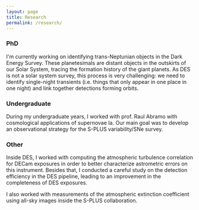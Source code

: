 ```yaml
---
layout: page
title: Research
permalink: /research/
---
```


### PhD ###
I'm currently working on identifying trans-Neptunian objects in the Dark Energy Survey. These planetesimals are distant objects in the outskirts of our Solar System, tracing the formation history of the giant planets. As DES is not a solar system survey, this process is very challenging: we need to identify single-night transients (i.e. things that only appear in one place in one night) and link together detections forming orbits. 

### Undergraduate ###
During my undergraduate years, I worked with prof. Raul Abramo with cosmological applications of supernovae Ia. Our main goal was to develop an observational strategy for the S-PLUS variability/SNe survey. 

### Other ###
Inside DES, I worked with computing the atmospheric turbulence correlation for DECam exposures in order to better characterize astrometric errors on this instrument. Besides that, I conducted a careful study on the detection efficiency in the DES pipeline, leading to an improvement in the completeness of DES exposures.

I also worked with measurements of the atmospheric extinction coefficient using all-sky images inside the S-PLUS collaboration.
